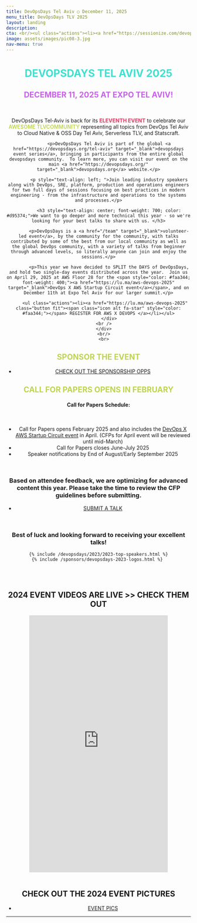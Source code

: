 ```yaml
---
title: DevOpsDays Tel Aviv ○ December 11, 2025 
menu_title: DevOpsDays TLV 2025
layout: landing
description: 
cta: <br/><ul class="actions"><li><a href="https://sessionize.com/devopsdays-tel-aviv-2025/" class="button fit" target="_blank"> SUBMIT A TALK</a></li></ul><ul class="actions"><li><a href="/devopsdays#videos" class="button special fit" target="_blank"> WATCH 2024 VIDEOS</a></li></ul>
image: assets/images/pic08-3.jpg
nav-menu: true
---
```


<!-- Main -->
<div id="main">
<!-- One -->
<div class="inner">
    <div class="row">
    <div class="box" style="width: 100%; text-align: center;">
    <h1 style="text-transform: uppercase; color: turquoise;">DEVOPSDAYS TEL AVIV 2025</h1>
    <h2 style="text-transform: uppercase; color:rgb(201, 97, 236);">December 11, 2025 at Expo Tel Aviv!</h2>

<br/>            
            <p>DevOpsDays Tel-Aviv is back for its <span style="font-weight: 800; color: #d95374;">ELEVENTH EVENT</span> to celebrate our <span style="font-weight: 600; color: #c0d44f;">AWESOME TLVCOMMUNITY</span> representing all topics from DevOps Tel Aviv to Cloud Native & OSS Day Tel Aviv, Serverless TLV, and Statscraft.</p>

            <p>DevOpsDays Tel Aviv is part of the global <a href="https://devopsdays.org/tel-aviv" target="_blank">devopsdays event series</a>, bringing in participants from the entire global devopsdays community.  To learn more, you can visit our event on the main <a href="https://devopsdays.org/" target="_blank">devopsdays.org</a> website.</p>

            <p style="text-align: left; ">Join leading industry speakers along with DevOps, SRE, platform, production and operations engineers for two full days of sessions focusing on best practices in modern  engineering - from the infrastructure and operations to the systems and processes.</p>

            <h3 style="text-align: center; font-weight: 700; color: #d95374;">We want to go deeper and more technical this year - so we're looking for your best talks to share with us. </h3>

            <p>DevOpsDays is a <a href="/team" target="_blank">volunteer-led event</a>, by the community for the community, with talks contributed by some of the best from our local community as well as the global DevOps community, with a variety of talks from beginner through advanced levels, so literally anyone can join and enjoy the sessions.</p>

            <p>This year we have decided to SPLIT the DAYS of DevOpsDays, and hold two single-day events distributed across the year.  Join us on April 29, 2025 at AWS Floor 28 for the <span style="color: #faa344; font-weight: 400;"><a href="https://lu.ma/aws-devops-2025" target="_blank">DevOps X AWS Startup Circuit event</a></span>, and on December 11th at Expo Tel Aviv for our larger summit.</p>

		 <ul class="actions"><li><a href="https://lu.ma/aws-devops-2025" class="button fit"><span class="icon alt fa-star" style="color: #faa344;"></span> REGISTER FOR AWS X DEVOPS </a></li></ul>
            </div>
        <br />
        </div>
        <br/>
        <br>
<a id="sponsor"></a>
    <div class="row">
    <div class="box" style="width: 100%; text-align: center;">
   <h2 style="tex-transform: uppercase; color: #c0d44f;"> SPONSOR THE EVENT</h2>
         <ul class="actions"><li><a href="/sponsor" target="_blank" class="button fit"> CHECK OUT THE SPONSORSHIP OPPS</a></li></ul> 
    </div>

<div class="box" style="width: 100%;">
<a id="cfp"></a>
   <h2 style="tex-transform: uppercase; color: #c0d44f;"> CALL FOR PAPERS OPENS IN FEBRUARY</h2>
   <h4>Call for Papers Schedule:</h4>
   <br/>

   <ul>
   <li>Call for Papers opens February 2025 and also includes the <span style="color: #faa344; font-weight: 400;"><a href="https://lu.ma/aws-devops-2025" target="_blank">DevOps X AWS Startup Circuit event</a></span> in April.  (CFPs for April event will be reviewed until mid-March)</li>
   <li>Call for Papers closes June-July 2025</li>
   <li>Speaker notifications by End of August/Early September 2025</li>
   </ul>
   <br />
    <h3>Based on attendee feedback, we are optimizing for advanced content this year.  Please take the time to review the CFP guidelines before submitting. </h3>
    <ul class="actions"><li><a href="https://sessionize.com/devopsdays-tel-aviv-2025/" target="_blank" class="button fit"> SUBMIT A TALK</a></li></ul> 
    <br />
    <h3>Best of luck and looking forward to receiving your excellent talks!</h3>
    </div>


<!-- <a id="register"></a>
<br/> -->

 <!-- <div class="box" style="width: 100%; text-align: center;">
     <h1 style="text-transform: uppercase; color: white; text-align: center;"> <span style="font-family: 'Creepster', cursive; color: #ff7100;">TICKETS NOW AVAILABLE</span> <span style="font-family: 'Nosifer', cursive; color: red;"> REGISTER TO JOIN US! 👻</span></h1>
   <ul class="actions"><li><a href="https://app.icount.co.il/m/0a17a/c82642p21u64ac1b12f?lng=en" class="button fit"><span style="font-family: 'Nosifer', cursive; color: orangered;">  REGISTER </span></a></li></ul>   
    <h4>NOTE THAT YOU WILL BE REDIRECTED TO REGISTER YOUR TICKETS THROUGH A SEPARATE FORM (lu.ma) AFTER PAYMENT. PLEASE MAKE SURE TO COMPLETE THE ENTIRE REGISTRATION PROCESS.</h4>
</div> 

<br/>
<hr/> -->

<!-- <a id="speakers"></a> -->


    {% include /devopsdays/2023/2023-top-speakers.html %}
    {% include /sponsors/devopsdays-2023-logos.html %} 

<br/>
<br/>

   <h2> <span class="icon alt fa-video-camera"></span> 2024 EVENT VIDEOS ARE LIVE >> CHECK THEM OUT </h2>
   <a id="videos"></a>
    <iframe width="75%" height="700" src="https://www.youtube.com/embed/videoseries?si=6bgw0fquD7gNDHEb&amp;list=PL8tivQAdoavNs2xQkQXC4f9Wdtc2CuMeT" title="DevOpsDays TLV 2025 YouTube" frameborder="0" allow="accelerometer; autoplay; clipboard-write; encrypted-media; gyroscope; picture-in-picture; web-share" referrerpolicy="strict-origin-when-cross-origin" allowfullscreen></iframe>
    <br/>
    <br/>
    <h2>CHECK OUT THE 2024 EVENT PICTURES</h2>
    <ul class="actions"><li><a href="https://photos.app.goo.gl/GoT8DRVP9ecbPrXBA" class="button fit" target="_blank"> <span class="icon alt fa-camera-o"></span><span class="icon alt fa-camera-retro"></span> EVENT PICS</a></li></ul>
    <hr/>
    <br/>

</div> 

<!--  <hr class="major">

 <div class="row" style="text-align: center;">
            <div class="4u"><ul class="actions"><li><a href="/devopsdays/agenda-2021" class="button fit"> <i class="fa fa-cog" style="color: red;"></i>VIEW EVENT PROGRAM</a></li></ul></div>
            <div class="4u"><ul class="actions"><li><a href="/devopsdays-quicklinks" class="button fit"> <i class="fa fa-cog" style="color: #c0d44f;"></i> EVENT QUICK LINKS</a></li></ul></div>-->











  
	
